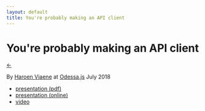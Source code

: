 ```yaml
---
layout: default
title: You're probably making an API client
---
```


# You're probably making an API client

[←](../..)

By [Haroen Viaene](https://haroen.me) at [Odessa.js](https://Odessajs.org/) July 2018

* [presentation (pdf)](keynote.pdf)
* [presentation (online)](https://www.icloud.com/keynote/0jJnIgl4GtJS3e-y62h1c-Pyg#API_client_Odessa)
* [video](https://www.youtube.com/watch?v=Tj1LcjzdVBM)
